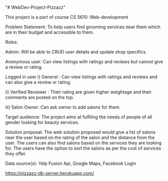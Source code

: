 "# WebDev-Project-Pizzazz"

This project is a part of course CS 5610: Web-development

Problem Statement: To help users find grooming services near them which are in their budget and accessible to them.

Roles:

Admin: Will be able to CRUD user details and update shop specifics.

Anonymous user: Can view listings with ratings and reviews but cannot give a review or rating.

Logged in user i) General : Can view listings with ratings and reviews and can also give a review or rating.

ii) Verified Reviewer : Their rating are given higher weightage and their comments are posted on the top.

iii) Salon Owner: Can ask owner to add salons for them.

Target audience: The project aims at fulfiling the needs of people of all gender looking for beauty services.

Solution proposal: The web solution proposed would give a list of salons near the user based on the rating of the salon and the distance from the user. The users can also find salons based on the services they are looking for. The users have the option to sort the salons as per the cost of services they offer.

Data source(s): Yelp Fusion Api, Google Maps, Facebook Login

https://pizzazz-db-server.herokuapp.com/
